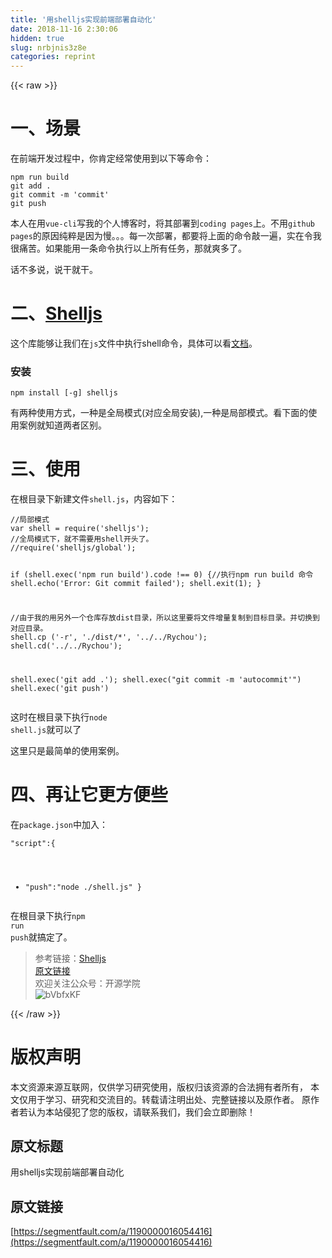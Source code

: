 ```yaml
---
title: '用shelljs实现前端部署自动化' 
date: 2018-11-16 2:30:06
hidden: true
slug: nrbjnis3z8e
categories: reprint
---
```


{{< raw >}}
<h1>&#x4E00;&#x3001;&#x573A;&#x666F;</h1><p>&#x5728;&#x524D;&#x7AEF;&#x5F00;&#x53D1;&#x8FC7;&#x7A0B;&#x4E2D;&#xFF0C;&#x4F60;&#x80AF;&#x5B9A;&#x7ECF;&#x5E38;&#x4F7F;&#x7528;&#x5230;&#x4EE5;&#x4E0B;&#x7B49;&#x547D;&#x4EE4;&#xFF1A;</p><pre><code>npm run build
git add .
git commit -m &apos;commit&apos;
git push </code></pre><p>&#x672C;&#x4EBA;&#x5728;&#x7528;<code>vue-cli</code>&#x5199;&#x6211;&#x7684;&#x4E2A;&#x4EBA;&#x535A;&#x5BA2;&#x65F6;&#xFF0C;&#x5C06;&#x5176;&#x90E8;&#x7F72;&#x5230;<code>coding pages</code>&#x4E0A;&#x3002;&#x4E0D;&#x7528;<code>github pages</code>&#x7684;&#x539F;&#x56E0;&#x7EAF;&#x7CB9;&#x662F;&#x56E0;&#x4E3A;&#x6162;&#x3002;&#x3002;&#x3002;&#x6BCF;&#x4E00;&#x6B21;&#x90E8;&#x7F72;&#xFF0C;&#x90FD;&#x8981;&#x5C06;&#x4E0A;&#x9762;&#x7684;&#x547D;&#x4EE4;&#x6572;&#x4E00;&#x904D;&#xFF0C;&#x5B9E;&#x5728;&#x4EE4;&#x6211;&#x5F88;&#x75DB;&#x82E6;&#x3002;&#x5982;&#x679C;&#x80FD;&#x7528;&#x4E00;&#x6761;&#x547D;&#x4EE4;&#x6267;&#x884C;&#x4EE5;&#x4E0A;&#x6240;&#x6709;&#x4EFB;&#x52A1;&#xFF0C;&#x90A3;&#x5C31;&#x723D;&#x591A;&#x4E86;&#x3002;</p><p>&#x8BDD;&#x4E0D;&#x591A;&#x8BF4;&#xFF0C;&#x8BF4;&#x5E72;&#x5C31;&#x5E72;&#x3002;</p><h1>&#x4E8C;&#x3001;<a href="https://github.com/shelljs/shelljs" rel="nofollow noreferrer">Shelljs</a></h1><p>&#x8FD9;&#x4E2A;&#x5E93;&#x80FD;&#x591F;&#x8BA9;&#x6211;&#x4EEC;&#x5728;<code>js</code>&#x6587;&#x4EF6;&#x4E2D;&#x6267;&#x884C;shell&#x547D;&#x4EE4;&#xFF0C;&#x5177;&#x4F53;&#x53EF;&#x4EE5;&#x770B;<a href="https://github.com/shelljs/shelljs" rel="nofollow noreferrer">&#x6587;&#x6863;</a>&#x3002;</p><h3>&#x5B89;&#x88C5;</h3><pre><code>npm install [-g] shelljs </code></pre><p>&#x6709;&#x4E24;&#x79CD;&#x4F7F;&#x7528;&#x65B9;&#x5F0F;&#xFF0C;&#x4E00;&#x79CD;&#x662F;&#x5168;&#x5C40;&#x6A21;&#x5F0F;(&#x5BF9;&#x5E94;&#x5168;&#x5C40;&#x5B89;&#x88C5;),&#x4E00;&#x79CD;&#x662F;&#x5C40;&#x90E8;&#x6A21;&#x5F0F;&#x3002;&#x770B;&#x4E0B;&#x9762;&#x7684;&#x4F7F;&#x7528;&#x6848;&#x4F8B;&#x5C31;&#x77E5;&#x9053;&#x4E24;&#x8005;&#x533A;&#x522B;&#x3002;</p><h1>&#x4E09;&#x3001;&#x4F7F;&#x7528;</h1><p>&#x5728;&#x6839;&#x76EE;&#x5F55;&#x4E0B;&#x65B0;&#x5EFA;&#x6587;&#x4EF6;<code>shell.js</code>&#xFF0C;&#x5185;&#x5BB9;&#x5982;&#x4E0B;&#xFF1A;</p><pre><code>//&#x5C40;&#x90E8;&#x6A21;&#x5F0F;
var shell = require(&apos;shelljs&apos;);
//&#x5168;&#x5C40;&#x6A21;&#x5F0F;&#x4E0B;&#xFF0C;&#x5C31;&#x4E0D;&#x9700;&#x8981;&#x7528;shell&#x5F00;&#x5934;&#x4E86;&#x3002;
//require(&apos;shelljs/global&apos;);

if (shell.exec(&apos;npm run build&apos;).code !== 0) {//&#x6267;&#x884C;npm run build &#x547D;&#x4EE4;
  shell.echo(&apos;Error: Git commit failed&apos;);
  shell.exit(1);
}

//&#x7531;&#x4E8E;&#x6211;&#x7684;&#x7528;&#x53E6;&#x5916;&#x4E00;&#x4E2A;&#x4ED3;&#x5E93;&#x5B58;&#x653E;dist&#x76EE;&#x5F55;&#xFF0C;&#x6240;&#x4EE5;&#x8FD9;&#x91CC;&#x8981;&#x5C06;&#x6587;&#x4EF6;&#x589E;&#x91CF;&#x590D;&#x5236;&#x5230;&#x76EE;&#x6807;&#x76EE;&#x5F55;&#x3002;&#x5E76;&#x5207;&#x6362;&#x5230;&#x5BF9;&#x5E94;&#x76EE;&#x5F55;&#x3002;
shell.cp (&apos;-r&apos;, &apos;./dist/*&apos;, &apos;../../Rychou&apos;);
shell.cd(&apos;../../Rychou&apos;);

shell.exec(&apos;git add .&apos;);
shell.exec(&quot;git commit -m &apos;autocommit&apos;&quot;)
shell.exec(&apos;git push&apos;)
</code></pre><p>&#x8FD9;&#x65F6;&#x5728;&#x6839;&#x76EE;&#x5F55;&#x4E0B;&#x6267;&#x884C;<code>node shell.js</code>&#x5C31;&#x53EF;&#x4EE5;&#x4E86;</p><p>&#x8FD9;&#x91CC;&#x53EA;&#x662F;&#x6700;&#x7B80;&#x5355;&#x7684;&#x4F7F;&#x7528;&#x6848;&#x4F8B;&#x3002;</p><h1>&#x56DB;&#x3001;&#x518D;&#x8BA9;&#x5B83;&#x66F4;&#x65B9;&#x4FBF;&#x4E9B;</h1><p>&#x5728;<code>package.json</code>&#x4E2D;&#x52A0;&#x5165;&#xFF1A;</p><pre><code>&quot;script&quot;:{
+    &quot;push&quot;:&quot;node ./shell.js&quot;
}</code></pre><p>&#x5728;&#x6839;&#x76EE;&#x5F55;&#x4E0B;&#x6267;&#x884C;<code>npm run push</code>&#x5C31;&#x641E;&#x5B9A;&#x4E86;&#x3002;</p><blockquote>&#x53C2;&#x8003;&#x94FE;&#x63A5;&#xFF1A;<a href="https://github.com/shelljs/shelljs" rel="nofollow noreferrer">Shelljs</a><br><a href="http://www.rychou.xyz/#/article/68" rel="nofollow noreferrer">&#x539F;&#x6587;&#x94FE;&#x63A5;</a><br>&#x6B22;&#x8FCE;&#x5173;&#x6CE8;&#x516C;&#x4F17;&#x53F7;&#xFF1A;&#x5F00;&#x6E90;&#x5B66;&#x9662;<br><span class="img-wrap"><img data-src="/img/bVbfylG?w=351&amp;h=266" src="https://static.alili.tech/img/bVbfylG?w=351&amp;h=266" alt="bVbfxKF" title="bVbfxKF"></span></blockquote>
{{< /raw >}}

# 版权声明
本文资源来源互联网，仅供学习研究使用，版权归该资源的合法拥有者所有，
本文仅用于学习、研究和交流目的。转载请注明出处、完整链接以及原作者。
原作者若认为本站侵犯了您的版权，请联系我们，我们会立即删除！

## 原文标题
用shelljs实现前端部署自动化

## 原文链接
[https://segmentfault.com/a/1190000016054416](https://segmentfault.com/a/1190000016054416)

